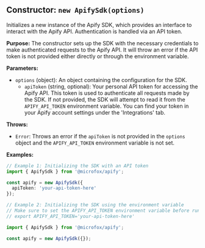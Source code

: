 ## Constructor: `new ApifySdk(options)`

Initializes a new instance of the Apify SDK, which provides an interface to interact with the Apify API. Authentication is handled via an API token.

**Purpose:**
The constructor sets up the SDK with the necessary credentials to make authenticated requests to the Apify API. It will throw an error if the API token is not provided either directly or through the environment variable.

**Parameters:**
- `options` (object): An object containing the configuration for the SDK.
  - `apiToken` (string, optional): Your personal API token for accessing the Apify API. This token is used to authenticate all requests made by the SDK. If not provided, the SDK will attempt to read it from the `APIFY_API_TOKEN` environment variable. You can find your token in your Apify account settings under the 'Integrations' tab.

**Throws:**
- `Error`: Throws an error if the `apiToken` is not provided in the `options` object and the `APIFY_API_TOKEN` environment variable is not set.

**Examples:**

```typescript
// Example 1: Initializing the SDK with an API token
import { ApifySdk } from '@microfox/apify';

const apify = new ApifySdk({
  apiToken: 'your-api-token-here'
});

// Example 2: Initializing the SDK using the environment variable
// Make sure to set the APIFY_API_TOKEN environment variable before running the code
// export APIFY_API_TOKEN='your-api-token-here'

import { ApifySdk } from '@microfox/apify';

const apify = new ApifySdk({});
```